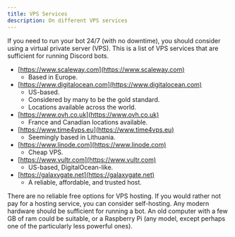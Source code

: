 ```yaml
---
title: VPS Services
description: On different VPS services
---
```

If you need to run your bot 24/7 (with no downtime), you should consider using a virtual private server (VPS).
This is a list of VPS services that are sufficient for running Discord bots.

* [https://www.scaleway.com](https://www.scaleway.com)
    * Based in Europe.
* [https://www.digitalocean.com](https://www.digitalocean.com)
    * US-based.
    * Considered by many to be the gold standard.
    * Locations available across the world.
* [https://www.ovh.co.uk](https://www.ovh.co.uk)
    * France and Canadian locations available.
* [https://www.time4vps.eu](https://www.time4vps.eu)
    * Seemingly based in Lithuania.
* [https://www.linode.com](https://www.linode.com)
    * Cheap VPS.
* [https://www.vultr.com](https://www.vultr.com)
    * US-based, DigitalOcean-like.
* [https://galaxygate.net](https://galaxygate.net)
    * A reliable, affordable, and trusted host.

There are no reliable free options for VPS hosting. If you would rather not pay for a hosting service, you can consider self-hosting. Any modern hardware should be sufficient for running a bot. An old computer with a few GB of ram could be suitable, or a Raspberry Pi (any model, except perhaps one of the particularly less powerful ones).
